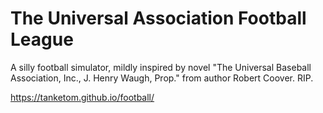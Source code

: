 # The Universal Association Football League
A silly football simulator, mildly inspired by novel "The Universal Baseball Association, Inc., J. Henry Waugh, Prop." from author Robert Coover. RIP.

https://tanketom.github.io/football/
